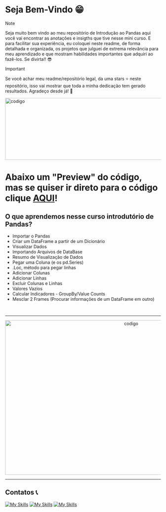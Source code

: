 # Seja Bem-Vindo 😁

> [!NOTE]
> Seja muito bem vindo ao meu repositório de Introdução ao Pandas aqui você vai encontrar as anotações e insigths que tive nesse mini curso. E para facilitar sua experiência, eu coloquei neste readme, 
>  de forma detalhada e organizada, os projetos que julguei de extrema relevância para meu aprendizado e que mostram habilidades importantes que adquiri ao fazê-los. Se divirta!! 😎

>[!IMPORTANT]
> Se você achar meu readme/repositório legal, da uma stars ⭐ neste repositório, isso vai mostrar que toda a minha dedicação tem gerado resultados. Agradeço desde já! 🤝

<img src="https://github.com/user-attachments/assets/16a79a0e-238e-403f-b7e0-84c770e0d202" alt = "codigo" width="1200" height="200">

# Abaixo um "Preview" do código, mas se quiser ir direto para o código clique <a href="https://github.com/johnerik63/Introduction_Pandas_Python/blob/main/introduction_pandas.ipynb">AQUI</a>!

## O que aprendemos nesse curso introdutório de Pandas?

* Importar o Pandas
* Criar um DataFrame a partir de um Dicionário
* Visualizar Dados
* Importando Arquivos de DataBase
* Resumo de Visualização de Dados
* Pegar uma Coluna (e os pd.Series)
* .Loc, método para pegar linhas
* Adicionar Colunas
* Adicionar Linhas
* Excluir Colunas e Linhas
* Valores Vazios
* Calcular Indicadores - GroupBy/Value Counts
* Mesclar 2 Frames (Procurar informações de um DataFrame em outro)

&nbsp;

___


<div align = center>


<img src="https://github.com/user-attachments/assets/16f53b42-c3d9-48ca-aad5-b79a808fa70f" alt = "codigo" width="800" height="500" max-width = 100%>

</div>

___


## Contatos 📞

 
  [![My Skills](https://skillicons.dev/icons?i=gmail&perline=3)](johnerik63@gmail.com) [![My Skills](https://skillicons.dev/icons?i=linkedin&perline=3)](https://www.linkedin.com/in/johnerik63/) [![My Skills](https://skillicons.dev/icons?i=github&perline=3)](https://github.com/johnerik63)
  





